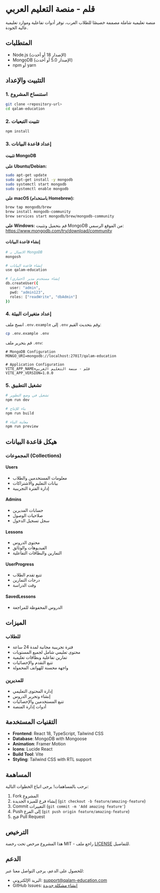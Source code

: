 # قلم - منصة التعليم العربي

منصة تعليمية شاملة مصممة خصيصًا للطلاب العرب، توفر أدوات تفاعلية وموارد تعليمية عالية الجودة.

## المتطلبات

- Node.js (الإصدار 18 أو أحدث)
- MongoDB (الإصدار 5.0 أو أحدث)
- npm أو yarn

## التثبيت والإعداد

### 1. استنساخ المشروع

```bash
git clone <repository-url>
cd qalam-education
```

### 2. تثبيت التبعيات

```bash
npm install
```

### 3. إعداد قاعدة البيانات

#### تثبيت MongoDB

**على Ubuntu/Debian:**
```bash
sudo apt-get update
sudo apt-get install -y mongodb
sudo systemctl start mongodb
sudo systemctl enable mongodb
```

**على macOS (باستخدام Homebrew):**
```bash
brew tap mongodb/brew
brew install mongodb-community
brew services start mongodb/brew/mongodb-community
```

**على Windows:**
قم بتحميل وتثبيت MongoDB من الموقع الرسمي: https://www.mongodb.com/try/download/community

#### إنشاء قاعدة البيانات

```bash
# الاتصال بـ MongoDB
mongosh

# إنشاء قاعدة البيانات
use qalam-education

# إنشاء مستخدم مدير (اختياري)
db.createUser({
  user: "admin",
  pwd: "admin123",
  roles: ["readWrite", "dbAdmin"]
})
```

### 4. إعداد متغيرات البيئة

انسخ ملف `.env.example` إلى `.env` وقم بتحديث القيم:

```bash
cp .env.example .env
```

قم بتحرير ملف `.env`:

```env
# MongoDB Configuration
MONGO_URI=mongodb://localhost:27017/qalam-education

# Application Configuration
VITE_APP_NAME=قلم - منصة التعليم العربي
VITE_APP_VERSION=1.0.0
```

### 5. تشغيل التطبيق

```bash
# تشغيل في وضع التطوير
npm run dev

# بناء للإنتاج
npm run build

# معاينة البناء
npm run preview
```

## هيكل قاعدة البيانات

### المجموعات (Collections)

#### Users
- معلومات المستخدمين والطلاب
- بيانات التعليم والاشتراكات
- إدارة الفترة التجريبية

#### Admins
- حسابات المديرين
- صلاحيات الوصول
- سجل تسجيل الدخول

#### Lessons
- محتوى الدروس
- الفيديوهات والوثائق
- التمارين والبطاقات التفاعلية

#### UserProgress
- تتبع تقدم الطلاب
- درجات التمارين
- وقت الدراسة

#### SavedLessons
- الدروس المحفوظة للمراجعة

## الميزات

### للطلاب
- فترة تجريبية مجانية لمدة 24 ساعة
- محتوى تعليمي شامل لجميع المستويات
- تمارين تفاعلية وبطاقات تعليمية
- تتبع التقدم والإحصائيات
- واجهة محسنة للهواتف المحمولة

### للمديرين
- إدارة المحتوى التعليمي
- إنشاء وتحرير الدروس
- تتبع المستخدمين والإحصائيات
- أدوات إدارة المنصة

## التقنيات المستخدمة

- **Frontend**: React 18, TypeScript, Tailwind CSS
- **Database**: MongoDB with Mongoose
- **Animation**: Framer Motion
- **Icons**: Lucide React
- **Build Tool**: Vite
- **Styling**: Tailwind CSS with RTL support

## المساهمة

نرحب بالمساهمات! يرجى اتباع الخطوات التالية:

1. Fork المشروع
2. إنشاء فرع للميزة الجديدة (`git checkout -b feature/amazing-feature`)
3. Commit التغييرات (`git commit -m 'Add amazing feature'`)
4. Push إلى الفرع (`git push origin feature/amazing-feature`)
5. فتح Pull Request

## الترخيص

هذا المشروع مرخص تحت رخصة MIT - راجع ملف [LICENSE](LICENSE) للتفاصيل.

## الدعم

للحصول على الدعم، يرجى التواصل معنا عبر:
- البريد الإلكتروني: support@qalam-education.com
- GitHub Issues: [إنشاء مشكلة جديدة](../../issues)